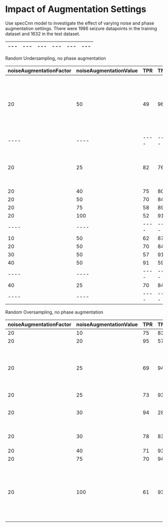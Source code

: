 # Impact of Augmentation Settings

Use specCnn model to investigate the effect of varying noise and phase augmentation settings.
There were 1986 seizure datapoints in the training dataset and 1632 in the test dataset.

| ---                      |  ---                    | ---    | ---  | ---     | --- |
| ---                      |  ---                    | ---    | ---  | ---     | --- |

Random Undersampling, no phase augmentation

| noiseAugmentationFactor  |  noiseAugmentationValue |  TPR   | TNR  | Folder  | Notes |
| ----                     |  ----                   | ----   | ---- | ----    | --- |
| 20                       |  50                     | 49     | 96   | specCnn/1 | original version before reducing learning rate to make it train better.|
| ----                     |  ----                   | ----   | ---- | ----    | |
| 20                       |  25                     | 82     | 76 | specCnn/2 | reduced learning rate to get it to train sensibly |
| 20                       |  40                     | 75     | 80   | specCnn/10 |  |
| 20                       |  50                     | 70     | 84   | specCnn/5 |  |
| 20                       |  75                     | 58     | 89 | specCnn/4 |    | 
| 20                       |  100                     | 52     | 91 | specCnn/3 |    | 
| ----                     |  ----                   | ----   | ---- | ----    |
| 10                       |  50                     |   62   | 87 | specCnn/6 |    | 
| 20                       |  50                     | 70     | 84   | specCnn/5 |  |
| 30                       |  50                     |   57   | 91 | specCnn/7 |    | 
| 40                       |  50                     |   91   | 59 | specCnn/8 |    | 
| ----                     |  ----                   | ----   | ---- | ----    | |
| 40                       |  25                     |   70   | 84 | specCnn/9 |    | 
| ----                     |  ----                   | ----   | ---- | ----    | |


Random Oversampling, no phase augmentation

| noiseAugmentationFactor  |  noiseAugmentationValue |  TPR   | TNR  | Folder  | Notes |
| ----                     |  ----                   | ----   | ---- | ----    | --- |
| 20                       |  10                     |  75    |  83  | specCnn/17 |  |
| 20                       |  20                     |  95    |  57  | specCnn/18 |  |
| 20                       |  25                     |  69    |  94  | specCnn/14 | I might have forgotten to delete the run 13 trained model? |
| 20                       |  25                     |  73    |  93  | specCnn/16 |  |
| 20                       |  30                     |  94    |  28  | specCnn/19 | Why is this different do adjacent ones???? |
| 20                       |  30                     |   78   | 83   | specCnn/20 | Repeat of run 19 for comparison |
| 20                       |  40                     |  71    |  93  | specCnn/12 |  |
| 20                       |  75                     |   70   |  94  | specCnn/13 |  |
| 20                       |  100                     |   61   | 93   | specCnn/15 | Validation loss was very good (<0.1) so surprised teh test results were not better |
